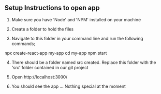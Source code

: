 ## Setup Instructions to open app

1. Make sure you have 'Node' and 'NPM' installed on your machine

2. Create a folder to hold the files 

3. Navigate to this folder in your command line and run the following commands;

npx create-react-app my-app
cd my-app
npm start

4. There should be a folder named src created. Replace this folder with the 'src' folder contained in our git project

5. Open http://localhost:3000/

6. You should see the app ... Nothing special at the moment


